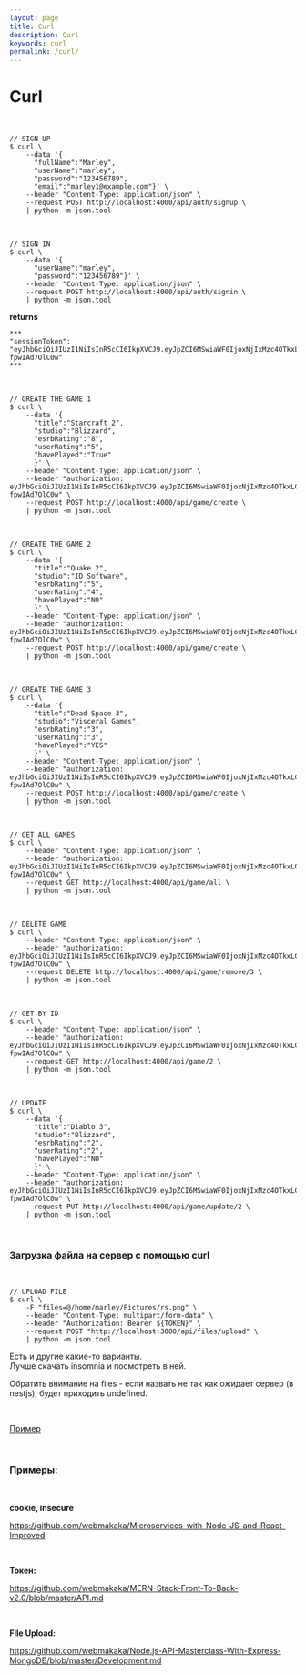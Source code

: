 ```yaml
---
layout: page
title: Curl
description: Curl
keywords: curl
permalink: /curl/
---
```


# Curl

<br/>

```
// SIGN UP
$ curl \
    --data '{
      "fullName":"Marley",
      "userName":"marley",
      "password":"123456789",
      "email":"marley1@example.com"}' \
    --header "Content-Type: application/json" \
    --request POST http://localhost:4000/api/auth/signup \
    | python -m json.tool
```

<br/>

```
// SIGN IN
$ curl \
    --data '{
      "userName":"marley",
      "password":"123456789"}' \
    --header "Content-Type: application/json" \
    --request POST http://localhost:4000/api/auth/signin \
    | python -m json.tool
```

**returns**

```
***
"sessionToken": "eyJhbGciOiJIUzI1NiIsInR5cCI6IkpXVCJ9.eyJpZCI6MSwiaWF0IjoxNjIxMzc4OTkxLCJleHAiOjE2MjE0NjUzOTF9.EXHGuiebq97etqCFXTh9wVBNvFcTpK-fpwIAd7OlC0w"
***
```

<br/>

```
// GREATE THE GAME 1
$ curl \
    --data '{
      "title":"Starcraft 2",
      "studio":"Blizzard",
      "esrbRating":"8",
      "userRating":"5",
      "havePlayed":"True"
      }' \
    --header "Content-Type: application/json" \
    --header "authorization: eyJhbGciOiJIUzI1NiIsInR5cCI6IkpXVCJ9.eyJpZCI6MSwiaWF0IjoxNjIxMzc4OTkxLCJleHAiOjE2MjE0NjUzOTF9.EXHGuiebq97etqCFXTh9wVBNvFcTpK-fpwIAd7OlC0w" \
    --request POST http://localhost:4000/api/game/create \
    | python -m json.tool
```

<br/>

```
// GREATE THE GAME 2
$ curl \
    --data '{
      "title":"Quake 2",
      "studio":"ID Software",
      "esrbRating":"5",
      "userRating":"4",
      "havePlayed":"NO"
      }' \
    --header "Content-Type: application/json" \
    --header "authorization: eyJhbGciOiJIUzI1NiIsInR5cCI6IkpXVCJ9.eyJpZCI6MSwiaWF0IjoxNjIxMzc4OTkxLCJleHAiOjE2MjE0NjUzOTF9.EXHGuiebq97etqCFXTh9wVBNvFcTpK-fpwIAd7OlC0w" \
    --request POST http://localhost:4000/api/game/create \
    | python -m json.tool
```

<br/>

```
// GREATE THE GAME 3
$ curl \
    --data '{
      "title":"Dead Space 3",
      "studio":"Visceral Games",
      "esrbRating":"3",
      "userRating":"3",
      "havePlayed":"YES"
      }' \
    --header "Content-Type: application/json" \
    --header "authorization: eyJhbGciOiJIUzI1NiIsInR5cCI6IkpXVCJ9.eyJpZCI6MSwiaWF0IjoxNjIxMzc4OTkxLCJleHAiOjE2MjE0NjUzOTF9.EXHGuiebq97etqCFXTh9wVBNvFcTpK-fpwIAd7OlC0w" \
    --request POST http://localhost:4000/api/game/create \
    | python -m json.tool
```

<br/>

```
// GET ALL GAMES
$ curl \
    --header "Content-Type: application/json" \
    --header "authorization: eyJhbGciOiJIUzI1NiIsInR5cCI6IkpXVCJ9.eyJpZCI6MSwiaWF0IjoxNjIxMzc4OTkxLCJleHAiOjE2MjE0NjUzOTF9.EXHGuiebq97etqCFXTh9wVBNvFcTpK-fpwIAd7OlC0w" \
    --request GET http://localhost:4000/api/game/all \
    | python -m json.tool
```

<br/>

```
// DELETE GAME
$ curl \
    --header "Content-Type: application/json" \
    --header "authorization: eyJhbGciOiJIUzI1NiIsInR5cCI6IkpXVCJ9.eyJpZCI6MSwiaWF0IjoxNjIxMzc4OTkxLCJleHAiOjE2MjE0NjUzOTF9.EXHGuiebq97etqCFXTh9wVBNvFcTpK-fpwIAd7OlC0w" \
    --request DELETE http://localhost:4000/api/game/remove/3 \
    | python -m json.tool
```

<br/>

```
// GET BY ID
$ curl \
    --header "Content-Type: application/json" \
    --header "authorization: eyJhbGciOiJIUzI1NiIsInR5cCI6IkpXVCJ9.eyJpZCI6MSwiaWF0IjoxNjIxMzc4OTkxLCJleHAiOjE2MjE0NjUzOTF9.EXHGuiebq97etqCFXTh9wVBNvFcTpK-fpwIAd7OlC0w" \
    --request GET http://localhost:4000/api/game/2 \
    | python -m json.tool
```

<br/>

```
// UPDATE
$ curl \
    --data '{
      "title":"Diablo 3",
      "studio":"Blizzard",
      "esrbRating":"2",
      "userRating":"2",
      "havePlayed":"NO"
      }' \
    --header "Content-Type: application/json" \
    --header "authorization: eyJhbGciOiJIUzI1NiIsInR5cCI6IkpXVCJ9.eyJpZCI6MSwiaWF0IjoxNjIxMzc4OTkxLCJleHAiOjE2MjE0NjUzOTF9.EXHGuiebq97etqCFXTh9wVBNvFcTpK-fpwIAd7OlC0w" \
    --request PUT http://localhost:4000/api/game/update/2 \
    | python -m json.tool
```

<br/>

### Загрузка файла на сервер с помощью curl

<br/>

```
// UPLOAD FILE
$ curl \
    -F "files=@/home/marley/Pictures/rs.png" \
    --header "Content-Type: multipart/form-data" \
    --header "Authorization: Bearer ${TOKEN}" \
    --request POST "http://localhost:3000/api/files/upload" \
    | python -m json.tool
```

Есть и другие какие-то варианты.  
Лучше скачать insomnia и посмотреть в ней.

Обратить внимание на files - если назвать не так как ожидает сервер (в nestjs), будет приходить undefined.

<br/>

[Пример](https://github.com/webmakaka/WebProject)

<br/>

### Примеры:

<br/>

**cookie, insecure**

https://github.com/webmakaka/Microservices-with-Node-JS-and-React-Improved

<br/>

**Токен:**

https://github.com/webmakaka/MERN-Stack-Front-To-Back-v2.0/blob/master/API.md

<br/>

**File Upload:**

https://github.com/webmakaka/Node.js-API-Masterclass-With-Express-MongoDB/blob/master/Development.md
